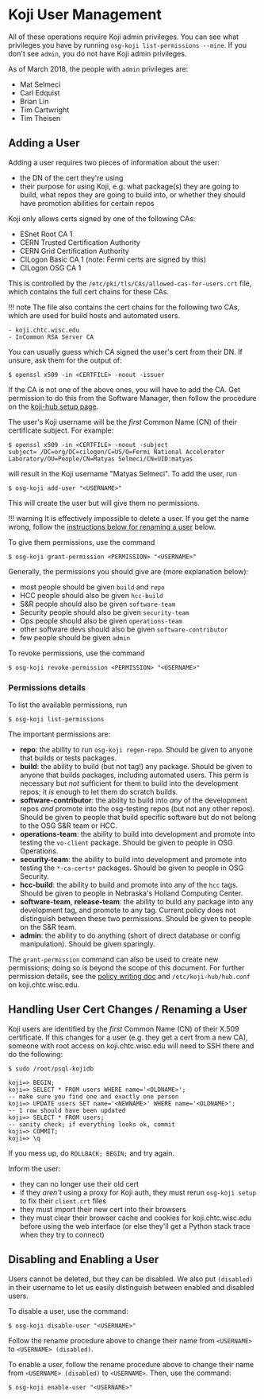 Koji User Management
====================

All of these operations require Koji admin privileges.
You can see what privileges you have by running `osg-koji list-permissions --mine`.
If you don't see `admin`, you do not have Koji admin privileges.

As of March 2018, the people with `admin` privileges are:

-  Mat Selmeci
-  Carl Edquist
-  Brian Lin
-  Tim Cartwright
-  Tim Theisen


Adding a User
-------------

Adding a user requires two pieces of information about the user:

- the DN of the cert they're using
- their purpose for using Koji, e.g. what package(s) they are going to build, what repos they are going to build into,
  or whether they should have promotion abilities for certain repos

Koji only allows certs signed by one of the following CAs:

- ESnet Root CA 1
- CERN Trusted Certification Authority
- CERN Grid Certification Authority
- CILogon Basic CA 1 (note: Fermi certs are signed by this)
- CILogon OSG CA 1

This is controlled by the `/etc/pki/tls/CAs/allowed-cas-for-users.crt` file,
which contains the full cert chains for these CAs.

!!! note
    The file also contains the cert chains for the following two CAs, which are used for build hosts and automated users.

    - koji.chtc.wisc.edu
    - InCommon RSA Server CA

You can usually guess which CA signed the user's cert from their DN.
If unsure, ask them for the output of:
``` console
$ openssl x509 -in <CERTFILE> -noout -issuer
```
If the CA is not one of the above ones, you will have to add the CA.
Get permission to do this from the Software Manager, then follow the procedure on the [koji-hub setup page](/infrastructure/koji-hub-setup/#adding-cas-for-user-authentication).


The user's Koji username will be the _first_ Common Name (CN) of their certificate subject.
For example:
``` console
$ openssl x509 -in <CERTFILE> -noout -subject
subject= /DC=org/DC=cilogon/C=US/O=Fermi National Accelerator Laboratory/OU=People/CN=Matyas Selmeci/CN=UID:matyas
```
will result in the Koji username "Matyas Selmeci".
To add the user, run
``` console
$ osg-koji add-user "<USERNAME>"
```
This will create the user but will give them no permissions.

!!! warning
    It is effectively impossible to delete a user.
    If you get the name wrong, follow the [instructions below for renaming a user](#handling-user-cert-changes-renaming-a-user) below.

To give them permissions, use the command
``` console
$ osg-koji grant-permission <PERMISSION> "<USERNAME>"
```
Generally, the permissions you should give are (more explanation below):

- most people should be given `build` and `repo`
- HCC people should also be given `hcc-build`
- S&R people should also be given `software-team`
- Security people should also be given `security-team`
- Ops people should also be given `operations-team`
- other software devs should also be given `software-contributor`
- few people should be given `admin`

To revoke permissions, use the command
``` console
$ osg-koji revoke-permission <PERMISSION> "<USERNAME>"
```

### Permissions details

To list the available permissions, run
``` console
$ osg-koji list-permissions
```

The important permissions are:

- **repo**: the ability to run `osg-koji regen-repo`.
  Should be given to anyone that builds or tests packages.
- **build**: the ability to build (but not tag!) any package.
  Should be given to anyone that builds packages, including automated users.
  This perm is necessary but _not_ sufficient for them to build into the development repos;
  it _is_ enough to let them do scratch builds.
- **software-contributor**: the ability to build into _any_ of the development repos _and_ promote into the osg-testing repos (but not any other repos).
  Should be given to people that build specific software but do not belong to the OSG S&R team or HCC.
- **operations-team**: the ability to build into development and promote into testing the `vo-client` package.
  Should be given to people in OSG Operations.
- **security-team**: the ability to build into development and promote into testing the `*-ca-certs*` packages.
  Should be given to people in OSG Security.
- **hcc-build**: the ability to build and promote into any of the `hcc` tags.
  Should be given to people in Nebraska's Holland Computing Center.
- **software-team**, **release-team**: the ability to build any package into any development tag, and promote to any tag.
  Current policy does not distinguish between these two permissions.
  Should be given to people on the S&R team.
- **admin**: the ability to do anything (short of direct database or config manipulation).
  Should be given sparingly.

The `grant-permission` command can also be used to create new permissions; doing so is beyond the scope of this document.
For further permission details, see the [policy writing doc](/infrastructure/koji-policy-writing/)
and `/etc/koji-hub/hub.conf` on koji.chtc.wisc.edu.


Handling User Cert Changes / Renaming a User
--------------------------------------------

Koji users are identified by the _first_ Common Name (CN) of their X.509 certificate.
If this changes for a user (e.g. they get a cert from a new CA), someone with root access on koji.chtc.wisc.edu will
need to SSH there and do the following:

``` console
$ sudo /root/psql-kojidb
```
``` psql
koji=> BEGIN;
koji=> SELECT * FROM users WHERE name='<OLDNAME>';
-- make sure you find one and exactly one person
koji=> UPDATE users SET name='<NEWNAME>' WHERE name='<OLDNAME>';
-- 1 row should have been updated
koji=> SELECT * FROM users;
-- sanity check; if everything looks ok, commit
koji=> COMMIT;
koji=> \q
```
If you mess up, do `ROLLBACK; BEGIN;` and try again.

Inform the user:

- they can no longer use their old cert
- if they _aren't_ using a proxy for Koji auth, they must rerun `osg-koji setup` to fix their `client.crt` files
- they must import their new cert into their browsers
- they must clear their browser cache and cookies for koji.chtc.wisc.edu before using the web interface
  (or else they'll get a Python stack trace when they try to connect)


Disabling and Enabling a User
-----------------------------

Users cannot be deleted, but they can be disabled.
We also put `(disabled)` in their username to let us easily distinguish between enabled and disabled users.

To disable a user, use the command:
``` console
$ osg-koji disable-user "<USERNAME>"
```
Follow the rename procedure above to change their name from `<USERNAME>` to `<USERNAME> (disabled)`.

To enable a user, follow the rename procedure above to change their name from `<USERNAME> (disabled)` to `<USERNAME>`.
Then, use the command:
``` console
$ osg-koji enable-user "<USERNAME>"
```
